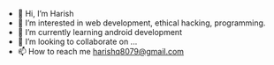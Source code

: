 - 👋 Hi, I’m Harish
- 👀 I’m interested in web development, ethical hacking, programming.
- 🌱 I’m currently learning android development
- 💞️ I’m looking to collaborate on ...
- 📫 How to reach me harishq8079@gmail.com

<!---
username-hk/username-hk is a ✨ special ✨ repository because its `README.md` (this file) appears on your GitHub profile.
You can click the Preview link to take a look at your changes.
--->
